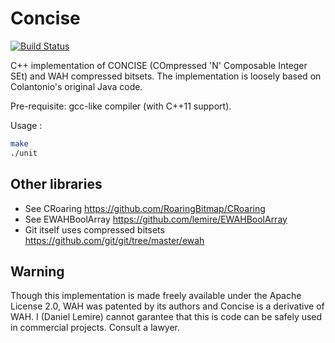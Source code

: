 # Concise
[![Build Status](https://travis-ci.org/lemire/Concise.png)](https://travis-ci.org/lemire/Concise)

C++ implementation of CONCISE (COmpressed 'N' Composable Integer SEt) and WAH compressed bitsets.
The implementation is loosely based on Colantonio's original Java code.

Pre-requisite: gcc-like compiler (with C++11 support).

Usage :

```bash
make
./unit
```
## Other libraries
- See CRoaring https://github.com/RoaringBitmap/CRoaring
- See EWAHBoolArray https://github.com/lemire/EWAHBoolArray
- Git itself uses compressed bitsets https://github.com/git/git/tree/master/ewah

## Warning

Though this implementation is made freely available under the Apache License 2.0, WAH
was patented by its authors  and Concise is a derivative of WAH. I (Daniel Lemire) cannot garantee that this is
code can be safely used in commercial projects. Consult a lawyer.
